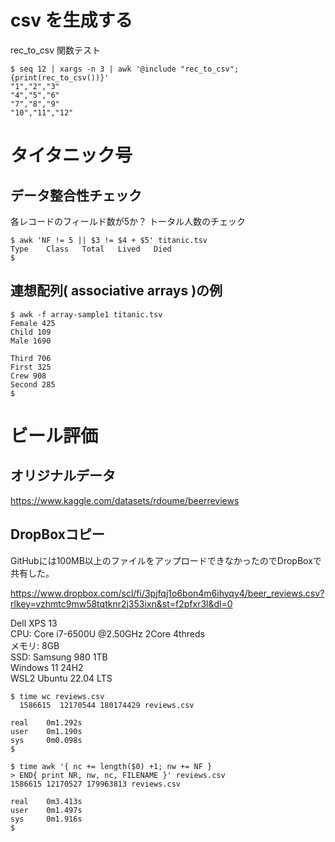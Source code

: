 # csv を生成する

rec_to_csv 関数テスト
```
$ seq 12 | xargs -n 3 | awk '@include "rec_to_csv"; {print(rec_to_csv())}'
"1","2","3"
"4","5","6"
"7","8","9"
"10","11","12"
```

# タイタニック号
## データ整合性チェック
各レコードのフィールド数が5か？
トータル人数のチェック
```
$ awk 'NF != 5 || $3 != $4 + $5' titanic.tsv
Type    Class   Total   Lived   Died
$
```

## 連想配列( associative arrays )の例
```
$ awk -f array-sample1 titanic.tsv
Female 425
Child 109
Male 1690

Third 706
First 325
Crew 908
Second 285
$
```
# ビール評価
## オリジナルデータ
https://www.kaggle.com/datasets/rdoume/beerreviews

## DropBoxコピー
GitHubには100MB以上のファイルをアップロードできなかったのでDropBoxで共有した。

https://www.dropbox.com/scl/fi/3pjfqj1o6bon4m6ihyqy4/beer_reviews.csv?rlkey=vzhmtc9mw58tqtknr2j353ixn&st=f2pfxr3l&dl=0

Dell XPS 13  
CPU: Core i7-6500U  @2.50GHz 2Core 4threds  
メモリ: 8GB  
SSD: Samsung 980 1TB  
Windows 11 24H2  
WSL2 Ubuntu 22.04 LTS  
```
$ time wc reviews.csv
  1586615  12170544 180174429 reviews.csv

real    0m1.292s
user    0m1.190s
sys     0m0.098s
$
```
```
$ time awk '{ nc += length($0) +1; nw += NF }
> END{ print NR, nw, nc, FILENAME }' reviews.csv
1586615 12170527 179963813 reviews.csv

real    0m3.413s
user    0m1.497s
sys     0m1.916s
$

```
